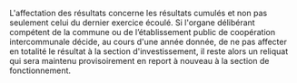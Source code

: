 L'affectation des résultats concerne les résultats cumulés et non pas seulement celui du dernier exercice écoulé.
Si l'organe délibérant compétent de la commune ou de l’établissement public de coopération intercommunale décide, au cours d'une année donnée, de ne pas affecter en totalité le résultat à la section d'investissement, il reste alors un reliquat qui sera maintenu provisoirement en report à nouveau à la section de fonctionnement.